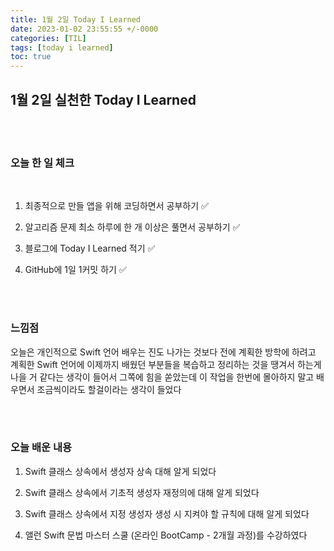 ```yaml
---
title: 1월 2일 Today I Learned
date: 2023-01-02 23:55:55 +/-0000
categories: [TIL]
tags: [today i learned]
toc: true
---
```


## 1월 2일 실천한 Today I Learned

<br><br>

### 오늘 한 일 체크
<br>

1. 최종적으로 만들 앱을 위해 코딩하면서 공부하기 ✅

2. 알고리즘 문제 최소 하루에 한 개 이상은 풀면서 공부하기 ✅

3. 블로그에 Today I Learned 적기 ✅

4. GitHub에 1일 1커밋 하기 ✅

<br><br>

### 느낌점

오늘은 개인적으로 Swift 언어 배우는 진도 나가는 것보다 전에 계획한 방학에 하려고 
계획한 Swift 언어에 이제까지 배웠던 부분들을 복습하고 정리하는 것을 땡겨서 하는게 나을 거 
같다는 생각이 들어서 그쪽에 힘을 쏟았는데 이 작업을 한번에 몰아하지 말고 배우면서 조금씩이라도
할걸이라는 생각이 들었다

<br><br>

### 오늘 배운 내용

1. Swift 클래스 상속에서 생성자 상속 대해 알게 되었다

1. Swift 클래스 상속에서 기초적 생성자 재정의에 대해 알게 되었다

1. Swift 클래스 상속에서 지정 생성자 생성 시 지켜야 할 규칙에 대해 알게 되었다

1. 앨런 Swift 문법 마스터 스쿨 (온라인 BootCamp - 2개월 과정)를 수강하였다